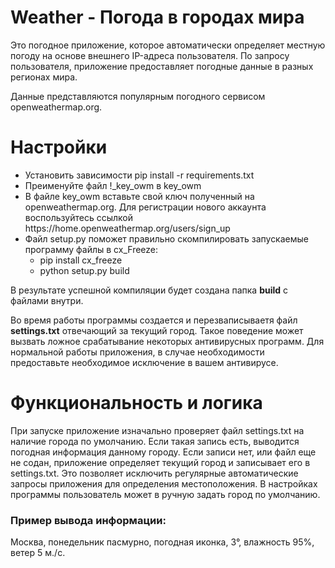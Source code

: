 # Weather - Погода в городах мира
Это погодное приложение, которое автоматически определяет местную погоду на основе внешнего IP-адреса пользователя. 
По запросу пользователя, приложение предоставляет погодные данные в разных регионах мира.
 
Данные представляются популярным погодного сервисом openweathermap.org.

# Настройки
<ul>
    <li>Установить зависимости pip install -r requirements.txt</li>
    <li>Преименуйте файл !_key_owm в key_owm</li>
    <li>В файле key_owm вставьте свой ключ полученный на openweathermap.org. Для регистрации нового аккаунта воспользуйтесь ссылкой https://home.openweathermap.org/users/sign_up</li>
    <li>Файл setup.py поможет правильно скомпилировать запускаемые программу файлы в cx_Freeze:
        <ul>
        <li>pip install cx_freeze</li>
        <li>python setup.py build</li>
        </ul>
    </li>
</ul>
<p>В результате успешной компиляции будет создана папка <b>build</b> с файлами внутри.</p>
<p>Во время работы программы создается и перезваписываетя файл <b>settings.txt</b> отвечающий за текущий город. Такое поведение 
может вызвать ложное срабатывание некоторых антивирусных программ. Для нормальной работы приложения, в случае необходимости
 предоставьте необходимое исключение в вашем антивирусе.</p>

# Функциональность и логика
При запуске приложение изначально проверяет файл settings.txt на наличие города по умолчанию. Если такая запись есть, 
выводится погодная информация данному городу. Если записи нет, или файл еще не содан, приложение определяет текущий город и записывает его в settings.txt. 
Это позволяет исключить регулярные автоматические запросы приложения для определения местоположения. В настройках программы пользователь может в ручную задать город по умолчанию.

<h3>Пример вывода информации:</h3>
Москва,
понедельник пасмурно,
погодная иконка,
3°, влажность 95%, ветер 5 м./c.
